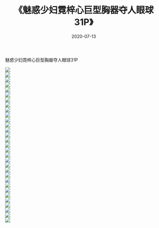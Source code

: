 ﻿---
layout: post
title:  《魅惑少妇霓梓心巨型胸器夺人眼球31P》
date:   2020-07-13
img: http://pic.660000.xyz/1:/性感/2020/魅惑少妇霓梓心巨型胸器夺人眼球31P/000.jpg
categories: [美女, 清纯, 唯美]
---

魅惑少妇霓梓心巨型胸器夺人眼球31P

  ![](http://pic.660000.xyz/1:/性感/2020/魅惑少妇霓梓心巨型胸器夺人眼球31P/001.jpg) <br> ![](http://pic.660000.xyz/1:/性感/2020/魅惑少妇霓梓心巨型胸器夺人眼球31P/002.jpg) <br> ![](http://pic.660000.xyz/1:/性感/2020/魅惑少妇霓梓心巨型胸器夺人眼球31P/003.jpg) <br> ![](http://pic.660000.xyz/1:/性感/2020/魅惑少妇霓梓心巨型胸器夺人眼球31P/004.jpg) <br> ![](http://pic.660000.xyz/1:/性感/2020/魅惑少妇霓梓心巨型胸器夺人眼球31P/005.jpg) <br> ![](http://pic.660000.xyz/1:/性感/2020/魅惑少妇霓梓心巨型胸器夺人眼球31P/006.jpg) <br> ![](http://pic.660000.xyz/1:/性感/2020/魅惑少妇霓梓心巨型胸器夺人眼球31P/007.jpg) <br> ![](http://pic.660000.xyz/1:/性感/2020/魅惑少妇霓梓心巨型胸器夺人眼球31P/008.jpg) <br> ![](http://pic.660000.xyz/1:/性感/2020/魅惑少妇霓梓心巨型胸器夺人眼球31P/009.jpg) <br> ![](http://pic.660000.xyz/1:/性感/2020/魅惑少妇霓梓心巨型胸器夺人眼球31P/010.jpg) <br> ![](http://pic.660000.xyz/1:/性感/2020/魅惑少妇霓梓心巨型胸器夺人眼球31P/011.jpg) <br> ![](http://pic.660000.xyz/1:/性感/2020/魅惑少妇霓梓心巨型胸器夺人眼球31P/012.jpg) <br> ![](http://pic.660000.xyz/1:/性感/2020/魅惑少妇霓梓心巨型胸器夺人眼球31P/013.jpg) <br> ![](http://pic.660000.xyz/1:/性感/2020/魅惑少妇霓梓心巨型胸器夺人眼球31P/014.jpg) <br> ![](http://pic.660000.xyz/1:/性感/2020/魅惑少妇霓梓心巨型胸器夺人眼球31P/015.jpg) <br> ![](http://pic.660000.xyz/1:/性感/2020/魅惑少妇霓梓心巨型胸器夺人眼球31P/016.jpg) <br> ![](http://pic.660000.xyz/1:/性感/2020/魅惑少妇霓梓心巨型胸器夺人眼球31P/017.jpg) <br> ![](http://pic.660000.xyz/1:/性感/2020/魅惑少妇霓梓心巨型胸器夺人眼球31P/018.jpg) <br> ![](http://pic.660000.xyz/1:/性感/2020/魅惑少妇霓梓心巨型胸器夺人眼球31P/019.jpg) <br> ![](http://pic.660000.xyz/1:/性感/2020/魅惑少妇霓梓心巨型胸器夺人眼球31P/020.jpg) <br> ![](http://pic.660000.xyz/1:/性感/2020/魅惑少妇霓梓心巨型胸器夺人眼球31P/021.jpg) <br> ![](http://pic.660000.xyz/1:/性感/2020/魅惑少妇霓梓心巨型胸器夺人眼球31P/022.jpg) <br> ![](http://pic.660000.xyz/1:/性感/2020/魅惑少妇霓梓心巨型胸器夺人眼球31P/023.jpg) <br> ![](http://pic.660000.xyz/1:/性感/2020/魅惑少妇霓梓心巨型胸器夺人眼球31P/024.jpg) <br> ![](http://pic.660000.xyz/1:/性感/2020/魅惑少妇霓梓心巨型胸器夺人眼球31P/025.jpg) <br> ![](http://pic.660000.xyz/1:/性感/2020/魅惑少妇霓梓心巨型胸器夺人眼球31P/026.jpg) <br> ![](http://pic.660000.xyz/1:/性感/2020/魅惑少妇霓梓心巨型胸器夺人眼球31P/027.jpg) <br> ![](http://pic.660000.xyz/1:/性感/2020/魅惑少妇霓梓心巨型胸器夺人眼球31P/028.jpg) <br> ![](http://pic.660000.xyz/1:/性感/2020/魅惑少妇霓梓心巨型胸器夺人眼球31P/029.jpg) <br> ![](http://pic.660000.xyz/1:/性感/2020/魅惑少妇霓梓心巨型胸器夺人眼球31P/030.jpg) <br> ![](http://pic.660000.xyz/1:/性感/2020/魅惑少妇霓梓心巨型胸器夺人眼球31P/031.jpg) <br>